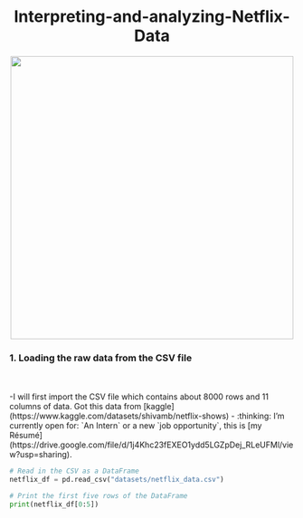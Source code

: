 <h1 align="center">Interpreting-and-analyzing-Netflix-Data</h1>

<p align="center">
  <img src="https://upload.wikimedia.org/wikipedia/commons/0/08/Netflix_2015_logo.svg" width="500" />
</p>

<h3>1. Loading the raw data from the CSV file </h3>
<br><br>
-I will first import the CSV file which contains about 8000 rows and 11 columns of data. Got this data from [kaggle](https://www.kaggle.com/datasets/shivamb/netflix-shows)
- :thinking: I’m currently open for: `An Intern` or a new `job opportunity`, this is [my Résumé](https://drive.google.com/file/d/1j4Khc23fEXEO1ydd5LGZpDej_RLeUFMl/view?usp=sharing).
<br>

```python
# Read in the CSV as a DataFrame
netflix_df = pd.read_csv("datasets/netflix_data.csv")

# Print the first five rows of the DataFrame
print(netflix_df[0:5])
```
